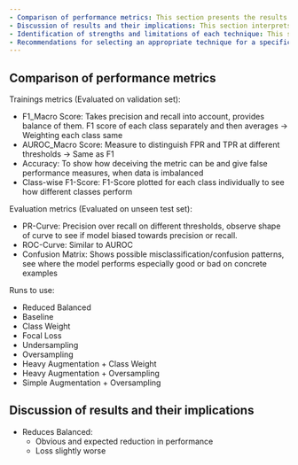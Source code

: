 ```yaml
---
- Comparison of performance metrics: This section presents the results of the evaluation, comparing the performance of each technique based on the chosen metrics.
- Discussion of results and their implications: This section interprets the results, highlighting key insights and discussing the implications of the findings.
- Identification of strengths and limitations of each technique: This section assesses the strengths and limitations of each technique, based on the results and the analysis.
- Recommendations for selecting an appropriate technique for a specific problem: This section provides recommendations for practitioners and decision-makers, based on the results of the evaluation.
---
```


## Comparison of performance metrics
Trainings metrics (Evaluated on validation set):
- F1_Macro Score: Takes precision and recall into account, provides balance of them. F1 score of each class separately and then averages → Weighting each class same
- AUROC_Macro Score: Measure to distinguish FPR and TPR at different thresholds → Same as F1
- Accuracy: To show how deceiving the metric can be and give false performance measures, when data is imbalanced
- Class-wise F1-Score: F1-Score plotted for each class individually to see how different classes perform

Evaluation metrics (Evaluated on unseen test set):
- PR-Curve: Precision over recall on different thresholds, observe shape of curve to see if model biased towards precision or recall.
- ROC-Curve: Similar to AUROC
- Confusion Matrix: Shows possible misclassification/confusion patterns, see where the model performs especially good or bad on concrete examples

Runs to use:
- Reduced Balanced
- Baseline
- Class Weight
- Focal Loss
- Undersampling
- Oversampling
- Heavy Augmentation + Class Weight
- Heavy Augmentation + Oversampling
- Simple Augmentation + Oversampling

## Discussion of results and their implications
- Reduces Balanced:
	- Obvious and expected reduction in performance
	- Loss slightly worse

